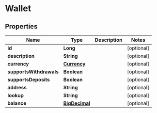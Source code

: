 # Wallet

## Properties
Name | Type | Description | Notes
------------ | ------------- | ------------- | -------------
**id** | **Long** |  |  [optional]
**description** | **String** |  |  [optional]
**currency** | [**Currency**](Currency.md) |  |  [optional]
**supportsWithdrawals** | **Boolean** |  |  [optional]
**supportsDeposits** | **Boolean** |  |  [optional]
**address** | **String** |  |  [optional]
**lookup** | **String** |  |  [optional]
**balance** | [**BigDecimal**](BigDecimal.md) |  |  [optional]
